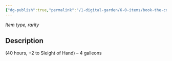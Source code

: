 ```yaml
---
{"dg-publish":true,"permalink":"/1-digital-garden/6-0-items/book-the-codex-of-infinite-permutations/","tags":["#item","#mundane","#book"]}
---
```


*Item type, rarity*

## Description

(40 hours, +2 to Sleight of Hand) – 4 galleons